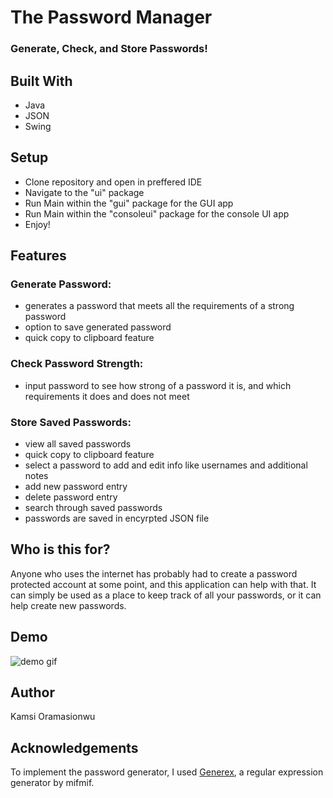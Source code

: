 # The Password Manager

### Generate, Check, and Store Passwords!

## Built With
- Java
- JSON
- Swing

## Setup
- Clone repository and open in preffered IDE
- Navigate to the "ui" package
- Run Main within the "gui" package for the GUI app
- Run Main within the "consoleui" package for the console UI app
- Enjoy!

## Features
### Generate Password:
- generates a password that meets all the requirements of a strong password
- option to save generated password
- quick copy to clipboard feature
### Check Password Strength:
- input password to see how strong of a password it is, and which requirements it does and does not meet
### Store Saved Passwords:
- view all saved passwords
- quick copy to clipboard feature
- select a password to add and edit info like usernames and additional notes
- add new password entry
- delete password entry
- search through saved passwords
- passwords are saved in encyrpted JSON file

## Who is this for?
Anyone who uses the internet has probably had to create a password protected account at some point, and this
application can help with that. It can simply be used as a place to keep track of all your passwords, or it can help 
create new passwords.

## Demo
![demo gif](./demos/PasswordManagerDemo.gif)

## Author
Kamsi Oramasionwu

## Acknowledgements
To implement the password generator, I used [Generex](https://github.com/mifmif/Generex), a regular expression generator by mifmif. 
